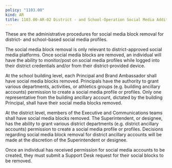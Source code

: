 ```yaml
---
policy: "1103.00"
kind: AR
title: 1103.00-AR-02 District - and School-Operation Social Media Additional
---
```


These are the administrative procedures for social media block removal for district- and school-based social media profiles.

The social media block removal is only relevant to district-approved social media platforms. Once social media blocks are removed, an individual will have the ability to monitor/post on social media profiles while logged into their district credentials and/or from their district-provided device.

At the school building level, each Principal and Brand Ambassador shall have social media blocks removed. Principals have the authority to grant various departments, activities, or athletics groups (e.g. building ancillary accounts) permission to create a social media profile or profiles. Only one representative from the building ancillary account, dictated by the building Principal, shall have their social media blocks removed.

At the district level, members of the Executive and Communications teams shall have social media blocks removed. The Superintendent, or designee, has the ability to grant various district departments (e.g. district ancillary accounts) permission to create a social media profile or profiles. Decisions regarding social media block removal for district ancillary accounts will be made at the discretion of the Superintendent or designee.

Once an individual has received permission for social media accounts to be created, they must submit a Support Desk request for their social blocks to be removed.